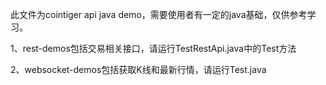 此文件为cointiger api java demo，需要使用者有一定的java基础，仅供参考学习。

1、rest-demos包括交易相关接口，请运行TestRestApi.java中的Test方法

2、websocket-demos包括获取K线和最新行情，请运行Test.java
